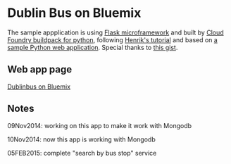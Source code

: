 Dublin Bus on Bluemix
=============================

The sample appplication is using [Flask microframework](http://flask.pocoo.org/) and built by [Cloud Foundry buildpack for python](https://github.com/cf-buildpacks/compile-extensions.git), following [Henrik's tutorial](http://blog.4loeser.net/2014/06/some-fun-with-bluemix-cloud-foundry.html) and based on [a sample Python web application](https://github.com/michaljemala/hello-python). Special thanks to [this gist](https://gist.github.com/lucasmcastro/9654941).

Web app page
-----------------------
[Dublinbus on Bluemix](http://dublin-bus.mybluemix.net/stopid/262)

Notes
-----
09Nov2014: working on this app to make it work with Mongodb

10Nov2014: now this app is working with Mongodb

05FEB2015: complete "search by bus stop" service
